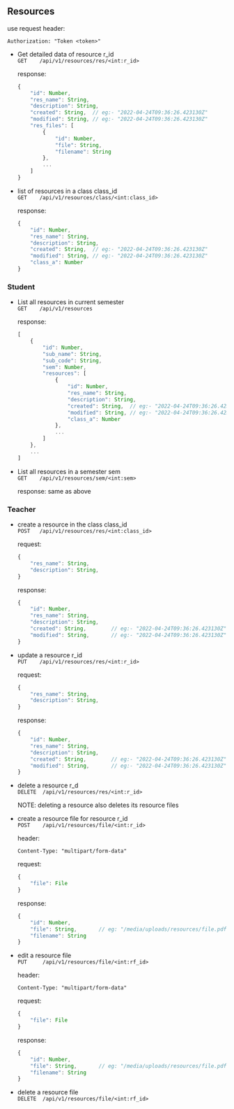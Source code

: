 ## Resources

use request header:  
```http
Authorization: "Token <token>"
```

- Get detailed data of resource r_id  
`GET    /api/v1/resources/res/<int:r_id>`

    response:
    ```js
    {
        "id": Number,
        "res_name": String,
        "description": String,
        "created": String,  // eg:- "2022-04-24T09:36:26.423130Z"
        "modified": String, // eg:- "2022-04-24T09:36:26.423130Z"
        "res_files": [
            {
                "id": Number,
                "file": String,
                "filename": String
            },
            ...
        ]
    }
    ```

- list of resources in a class class_id  
`GET    /api/v1/resources/class/<int:class_id>`  

    response:
    ```js
    {
        "id": Number,
        "res_name": String,
        "description": String,
        "created": String,  // eg:- "2022-04-24T09:36:26.423130Z"
        "modified": String, // eg:- "2022-04-24T09:36:26.423130Z"
        "class_a": Number
    }
    ```

### Student
- List all resources in current semester  
`GET    /api/v1/resources`

    response:
    ```js
    [
        {
            "id": Number,
            "sub_name": String,
            "sub_code": String,
            "sem": Number,
            "resources": [
                {
                    "id": Number,
                    "res_name": String,
                    "description": String,
                    "created": String,  // eg:- "2022-04-24T09:36:26.423130Z"
                    "modified": String, // eg:- "2022-04-24T09:36:26.423130Z"
                    "class_a": Number
                },
                ...
            ]
        },
        ...
    ]
    ```

- List all resources in a semester sem  
`GET    /api/v1/resources/sem/<int:sem>`

    response: same as above


### Teacher
- create a resource in the class class_id  
`POST   /api/v1/resources/res/<int:class_id>`

    request:
    ```js
    {
        "res_name": String,  
        "description": String,  
    }
    ``` 

    response: 
    ```js
    {
        "id": Number,
        "res_name": String,
        "description": String,
        "created": String,        // eg:- "2022-04-24T09:36:26.423130Z"
        "modified": String,       // eg:- "2022-04-24T09:36:26.423130Z"
    }
    ```

- update a resource r_id  
`PUT    /api/v1/resources/res/<int:r_id>`

    request:
    ```js
    {
        "res_name": String,
        "description": String,
    }
    ```

    response:
    ```js
    {
        "id": Number,
        "res_name": String,
        "description": String,
        "created": String,        // eg:- "2022-04-24T09:36:26.423130Z"
        "modified": String,       // eg:- "2022-04-24T09:36:26.423130Z"
    }
    ```

- delete a resource r_d  
`DELETE  /api/v1/resources/res/<int:r_id>`  

    NOTE: deleting a resource also deletes its resource files


- create a resource file for resource r_id  
`POST    /api/v1/resources/file/<int:r_id>` 

    header:
    ```http
    Content-Type: "multipart/form-data"
    ```
    
    request:
    ```js
    {
        "file": File
    }
    ```

    response:
    ```js
    {
        "id": Number,
        "file": String,       // eg: "/media/uploads/resources/file.pdf"
        "filename": String
    }
    ```

- edit a resource file  
`PUT     /api/v1/resources/file/<int:rf_id>`  

    header:
    ```http
    Content-Type: "multipart/form-data"
    ```
    
    request:
    ```js
    {
        "file": File
    }
    ```

    response:
    ```js
    {
        "id": Number,
        "file": String,       // eg: "/media/uploads/resources/file.pdf"
        "filename": String
    }
    ```

- delete a resource file  
`DELETE  /api/v1/resources/file/<int:rf_id>`  